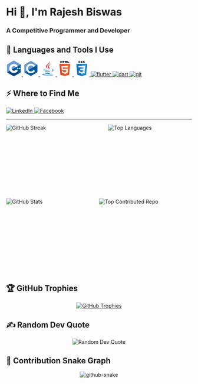 <h1>Hi 👋, I'm Rajesh Biswas</h1>
<h3>A Competitive Programmer and Developer</h3>


## 🚀 Languages and Tools I Use

<p>
  <a href="https://raw.githubusercontent.com/devicons/devicon/master/icons/cplusplus/cplusplus-original.svg">
    <img src="https://raw.githubusercontent.com/devicons/devicon/master/icons/cplusplus/cplusplus-original.svg" alt="cplusplus" width="42" height="42" />
  </a>
  <a href="https://raw.githubusercontent.com/devicons/devicon/master/icons/c/c-original.svg">
    <img src="https://raw.githubusercontent.com/devicons/devicon/master/icons/c/c-original.svg" alt="c" width="42" height="42" />
  </a>
  <a href="https://raw.githubusercontent.com/devicons/devicon/master/icons/java/java-original.svg">
    <img src="https://raw.githubusercontent.com/devicons/devicon/master/icons/java/java-original.svg" alt="java" width="42" height="42" />
  </a>
  <a href="https://raw.githubusercontent.com/devicons/devicon/master/icons/html5/html5-original-wordmark.svg">
    <img src="https://raw.githubusercontent.com/devicons/devicon/master/icons/html5/html5-original-wordmark.svg" alt="html5" width="42" height="42" />
  </a>
  <a href="https://raw.githubusercontent.com/devicons/devicon/master/icons/css3/css3-original-wordmark.svg">
    <img src="https://raw.githubusercontent.com/devicons/devicon/master/icons/css3/css3-original-wordmark.svg" alt="css3" width="42" height="42" />
  </a>
  <a href="https://www.vectorlogo.zone/logos/flutterio/flutterio-icon.svg">
    <img src="https://www.vectorlogo.zone/logos/flutterio/flutterio-icon.svg" alt="flutter" width="42" height="42" />
  </a>
  <a href="https://www.vectorlogo.zone/logos/dartlang/dartlang-icon.svg">
    <img src="https://www.vectorlogo.zone/logos/dartlang/dartlang-icon.svg" alt="dart" width="42" height="42" />
  </a>
  <a href="https://www.vectorlogo.zone/logos/git-scm/git-scm-icon.svg">
    <img src="https://www.vectorlogo.zone/logos/git-scm/git-scm-icon.svg" alt="git" width="42" height="42" />
  </a>
</p>


## ⚡️ Where to Find Me

<p>
  <a href="https://www.linkedin.com/in/rajesh-biswas-8b9780312/" target="_blank">
    <img src="https://img.shields.io/badge/LinkedIn-0a77b6?style=for-the-badge&logo=linkedin&logoColor=white" alt="LinkedIn" />
  </a>
  <a href="https://www.facebook.com/profile.php?id=100026498283105" target="_blank">
    <img src="https://img.shields.io/badge/Facebook-0866ff?style=for-the-badge&logo=facebook&logoColor=white" alt="Facebook" />
  </a>
</p>

---

<div style="display: flex; justify-content: flex-start; align-items: center; flex-wrap: wrap; gap: 10px;">
  <img style="width: 53%; height: 200px; object-fit: cover;" src="https://github-readme-streak-stats.herokuapp.com/?user=rajesh-1920&theme=dark" alt="GitHub Streak">
  <img style="width: 45%; height: 200px; object-fit: cover;" src="https://github-readme-stats.vercel.app/api/top-langs?username=rajesh-1920&show_icons=true&locale=en&layout=compact&theme=dark" alt="Top Languages" />
</div>

<div style="display: flex; justify-content: flex-start; align-items: stretch; gap: 10px; flex-wrap: wrap;">
  <img src="https://github-readme-stats.vercel.app/api?username=rajesh-1920&show_icons=true&locale=en&theme=dark" alt="GitHub Stats" style="width: 48%; height: 200px; object-fit: cover;" />
  <img src="https://github-contributor-stats.vercel.app/api?username=rajesh-1920&limit=3&theme=dark&combine_all_yearly_contributions=true" alt="Top Contributed Repo" style="width: 48%; height: 200px; object-fit: cover;" />
</div>



## 🏆 GitHub Trophies

<p align="center">
  <a href="https://github.com/ryo-ma/github-profile-trophy">
    <img src="https://github-profile-trophy.vercel.app/?username=rajesh-1920&theme=darkhub" alt="GitHub Trophies" />
  </a>
</p>


## ✍️ Random Dev Quote

<p align="center">
  <img src="https://quotes-github-readme.vercel.app/api?type=horizontal&theme=radical" alt="Random Dev Quote" />
</p>




## 🐍 Contribution Snake Graph

<div align="center">
<picture align="center">
  <source media="(prefers-color-scheme: dark)" srcset="https://raw.githubusercontent.com/tobiasmeyhoefer/tobiasmeyhoefer/output/github-snake-dark.svg" />
  <source media="(prefers-color-scheme: light)" srcset="https://raw.githubusercontent.com/tobiasmeyhoefer/tobiasmeyhoefer/output/github-snake.svg" />
  <img alt="github-snake" src="https://raw.githubusercontent.com/tobiasmeyhoefer/tobiasmeyhoefer/output/github-snake.svg" />
</picture>
</div>

